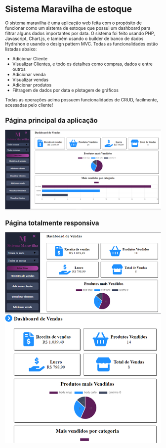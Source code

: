 # Sistema Maravilha de estoque

O sistema maravilha é uma aplicação web feita com o propósito de funcionar como um sistema de estoque que possui um dashboard para filtrar alguns dados importantes por data. O sistema foi feito usando PHP, Javascript, Chart.js, e também usando o builder de banco de dados Hydrahon e usando o design pattern MVC. Todas as funcionalidades estão listadas abaixo:

* Adicionar Cliente
* Visualizar Clientes, e todo os detalhes como compras, dados e entre outros
* Adicionar venda
* Visualizar vendas
* Adicionar produtos
* Filtragem de dados por data e plotagem de gráficos

Todas as operações acima possuem funcionalidades de CRUD, facilmente, acessadas pelo cliente!



## Página principal da aplicação

![alt text for screen readers](/gitImages/Screenshot_46.png "Página principal")

## Página totalmente responsiva

![alt text for screen readers](/gitImages/Screenshot_47.png "Página principal")
![alt text for screen readers](/gitImages/Screenshot_48.png "Página principal")